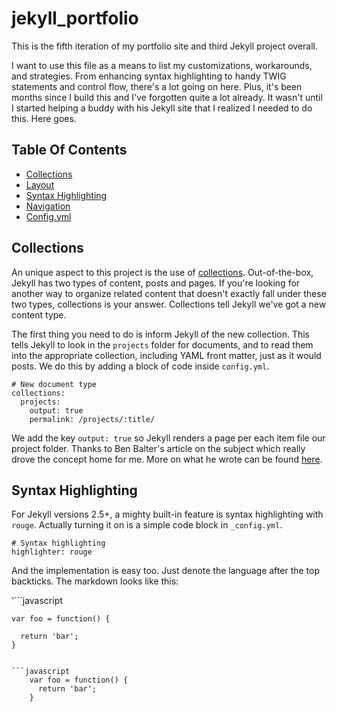 # jekyll_portfolio
This is the fifth iteration of my portfolio site and third Jekyll project overall. 

I want to use this file as a means to list my customizations, workarounds, and strategies. From enhancing syntax highlighting to handy TWIG statements and control flow, there's a lot going on here. Plus, it's been months since I build this and I've forgotten quite a lot already. It wasn't until I started helping a buddy with his Jekyll site that I realized I needed to do this. Here goes.

## Table Of Contents

- [Collections](#collections)
- [Layout](#layout)
- [Syntax Highlighting](#syntax-highlighting)
- [Navigation](#navigation)
- [Config.yml](#config)

## Collections

An unique aspect to this project is the use of [collections](https://jekyllrb.com/docs/collections/). Out-of-the-box, Jekyll has two types of content, posts and pages. If you're looking for another way to organize related content that doesn't exactly fall under these two types, collections is your answer. Collections tell Jekyll we've got a new content type.

The first thing you need to do is inform Jekyll of the new collection. This tells Jekyll to look in the `projects` folder for documents, and to read them into the appropriate collection, including YAML front matter, just as it would posts. We do this by adding a block of code inside `config.yml`. 

```
# New document type
collections:
  projects:
    output: true
    permalink: /projects/:title/

```

We add the key `output: true` so Jekyll renders a page per each item file our project folder. Thanks to Ben Balter's article on the subject which really drove the concept home for me. More on what he wrote can be found [here](http://ben.balter.com/2015/02/20/jekyll-collections/).

## Syntax Highlighting

For Jekyll versions 2.5+, a mighty built-in feature is syntax highlighting with `rouge`. Actually turning it on is a simple code block in `_config.yml`.

```
# Syntax highlighting
highlighter: rouge
```

And the implementation is easy too. Just denote the language after the top backticks. The markdown looks like this:

'```javascript

    var foo = function() {
    
      return 'bar';
    }
```'

```javascript
    var foo = function() {
      return 'bar';
    }
```












